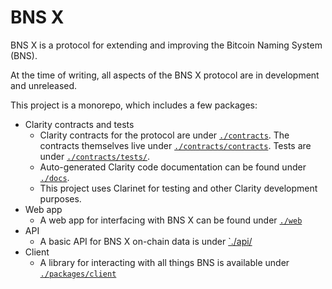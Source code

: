 # BNS X

BNS X is a protocol for extending and improving the Bitcoin Naming System (BNS).

At the time of writing, all aspects of the BNS X protocol are in development and unreleased.

This project is a monorepo, which includes a few packages:

- Clarity contracts and tests
  - Clarity contracts for the protocol are under [`./contracts`](./contracts/). The contracts themselves live under [`./contracts/contracts`](./contracts/contracts/). Tests are under [`./contracts/tests/`](./contracts/tests/).
  - Auto-generated Clarity code documentation can be found under [`./docs`](./docs/).
  - This project uses Clarinet for testing and other Clarity development purposes.
- Web app
  - A web app for interfacing with BNS X can be found under [`./web`](./web/)
- API
  - A basic API for BNS X on-chain data is under [`./api/](./api/)
- Client
  - A library for interacting with all things BNS is available under [`./packages/client`](./packages/client/)
